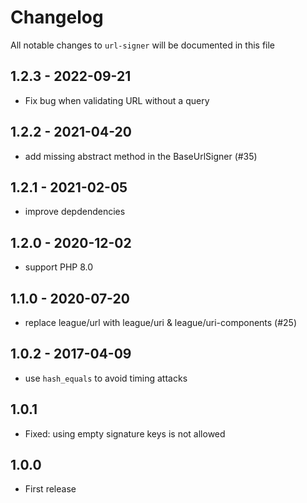 # Changelog

All notable changes to `url-signer` will be documented in this file

## 1.2.3 - 2022-09-21

- Fix bug when validating URL without a query

## 1.2.2 - 2021-04-20

- add missing abstract method in the BaseUrlSigner (#35)

## 1.2.1 - 2021-02-05

- improve depdendencies

## 1.2.0 - 2020-12-02

- support PHP 8.0

## 1.1.0 - 2020-07-20

- replace league/url with league/uri & league/uri-components (#25)

## 1.0.2 - 2017-04-09

- use `hash_equals` to avoid timing attacks

## 1.0.1

- Fixed: using empty signature keys is not allowed

## 1.0.0

- First release

